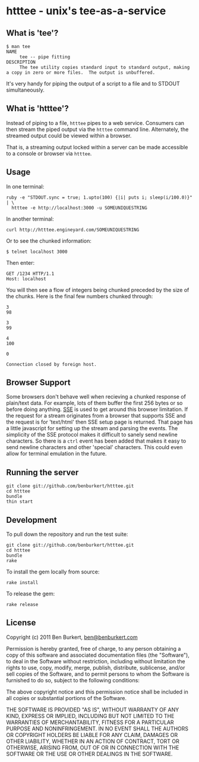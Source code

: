 # htttee - unix's tee-as-a-service


## What is 'tee'?

    $ man tee
    NAME
         tee -- pipe fitting
    DESCRIPTION
         The tee utility copies standard input to standard output, making a copy in zero or more files.  The output is unbuffered.

It's very handy for piping the output of a script to a file and to STDOUT simultaneously.

## What is 'htttee'?

Instead of piping to a file, `htttee` pipes to a web service. Consumers can then stream the
piped output via the `htttee` command line. Alternately, the streamed output could be viewed
within a browser.

That is, a streaming output locked within a server can be made accessible to a console
or browser via `htttee`.

## Usage

In one terminal:

    ruby -e "STDOUT.sync = true; 1.upto(100) {|i| puts i; sleep(i/100.0)}" | \
      htttee -e http://localhost:3000 -u SOMEUNIQUESTRING

In another terminal:

    curl http://htttee.engineyard.com/SOMEUNIQUESTRING

Or to see the chunked information:

    $ telnet localhost 3000

Then enter:

    GET /1234 HTTP/1.1
    Host: localhost

You will then see a flow of integers being chunked preceded by the size of the chunks. Here is the 
final few numbers chunked through:

    3
    98
    
    3
    99
    
    4
    100
    
    0
    
    Connection closed by foreign host.

## Browser Support

Some browsers don't behave well when recieving a chunked response of plain/text data. For example,
lots of them buffer the first 256 bytes or so before doing anything. [SSE](http://www.html5rocks.com/en/tutorials/eventsource/basics/)
is used to get around this browser limitation. If the request for a stream originates from a browser
that supports SSE and the request is for 'text/html' then SSE setup page is returned. That page
has a little javascript for setting up the stream and parsing the events. The simplicity of the SSE
protocol makes it difficult to sanely send newline characters. So there is a `ctrl` event has been
added that makes it easy to send newline characters and other 'special' characters. This could even
allow for terminal emulation in the future.

## Running the server

    git clone git://github.com/benburkert/htttee.git
    cd htttee
    bundle
    thin start

## Development

To pull down the repository and run the test suite:

    git clone git://github.com/benburkert/htttee.git
    cd htttee
    bundle
    rake

To install the gem locally from source:

    rake install

To release the gem:

    rake release

## License

Copyright (c) 2011 Ben Burkert, ben@benburkert.com

Permission is hereby granted, free of charge, to any person obtaining
a copy of this software and associated documentation files (the
"Software"), to deal in the Software without restriction, including
without limitation the rights to use, copy, modify, merge, publish,
distribute, sublicense, and/or sell copies of the Software, and to
permit persons to whom the Software is furnished to do so, subject to
the following conditions:

The above copyright notice and this permission notice shall be
included in all copies or substantial portions of the Software.

THE SOFTWARE IS PROVIDED "AS IS", WITHOUT WARRANTY OF ANY KIND,
EXPRESS OR IMPLIED, INCLUDING BUT NOT LIMITED TO THE WARRANTIES OF
MERCHANTABILITY, FITNESS FOR A PARTICULAR PURPOSE AND
NONINFRINGEMENT. IN NO EVENT SHALL THE AUTHORS OR COPYRIGHT HOLDERS BE
LIABLE FOR ANY CLAIM, DAMAGES OR OTHER LIABILITY, WHETHER IN AN ACTION
OF CONTRACT, TORT OR OTHERWISE, ARISING FROM, OUT OF OR IN CONNECTION
WITH THE SOFTWARE OR THE USE OR OTHER DEALINGS IN THE SOFTWARE.